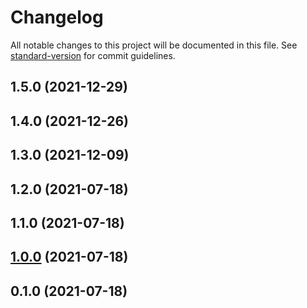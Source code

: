 # Changelog

All notable changes to this project will be documented in this file. See [standard-version](https://github.com/conventional-changelog/standard-version) for commit guidelines.

## 1.5.0 (2021-12-29)

## 1.4.0 (2021-12-26)

## 1.3.0 (2021-12-09)

## 1.2.0 (2021-07-18)

## 1.1.0 (2021-07-18)

## [1.0.0](https://github.com/actions/typescript-action/compare/v0.1.0...v1.0.0) (2021-07-18)

## 0.1.0 (2021-07-18)
